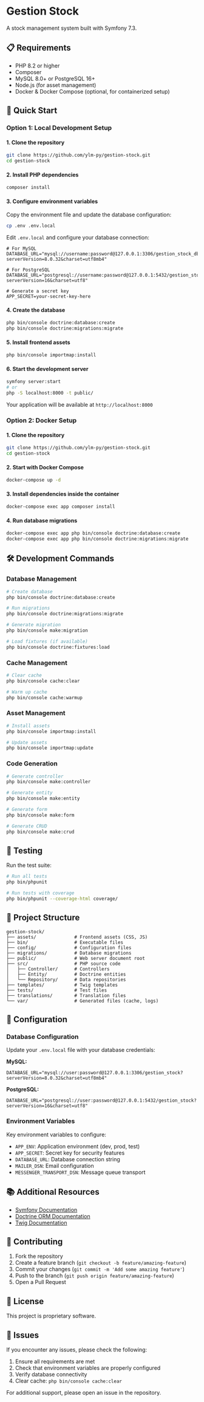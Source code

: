 # Gestion Stock

A stock management system built with Symfony 7.3.

## 📋 Requirements

- PHP 8.2 or higher
- Composer
- MySQL 8.0+ or PostgreSQL 16+ 
- Node.js (for asset management)
- Docker & Docker Compose (optional, for containerized setup)

## 🚀 Quick Start

### Option 1: Local Development Setup

#### 1. Clone the repository
```bash
git clone https://github.com/ylm-py/gestion-stock.git
cd gestion-stock
```

#### 2. Install PHP dependencies
```bash
composer install
```

#### 3. Configure environment variables
Copy the environment file and update the database configuration:
```bash
cp .env .env.local
```

Edit `.env.local` and configure your database connection:
```env
# For MySQL
DATABASE_URL="mysql://username:password@127.0.0.1:3306/gestion_stock_db?serverVersion=8.0.32&charset=utf8mb4"

# For PostgreSQL  
DATABASE_URL="postgresql://username:password@127.0.0.1:5432/gestion_stock_db?serverVersion=16&charset=utf8"

# Generate a secret key
APP_SECRET=your-secret-key-here
```

#### 4. Create the database
```bash
php bin/console doctrine:database:create
php bin/console doctrine:migrations:migrate
```

#### 5. Install frontend assets
```bash
php bin/console importmap:install
```

#### 6. Start the development server
```bash
symfony server:start
# or
php -S localhost:8000 -t public/
```

Your application will be available at `http://localhost:8000`

### Option 2: Docker Setup

#### 1. Clone the repository
```bash
git clone https://github.com/ylm-py/gestion-stock.git
cd gestion-stock
```

#### 2. Start with Docker Compose
```bash
docker-compose up -d
```

#### 3. Install dependencies inside the container
```bash
docker-compose exec app composer install
```

#### 4. Run database migrations
```bash
docker-compose exec app php bin/console doctrine:database:create
docker-compose exec app php bin/console doctrine:migrations:migrate
```

## 🛠️ Development Commands

### Database Management
```bash
# Create database
php bin/console doctrine:database:create

# Run migrations
php bin/console doctrine:migrations:migrate

# Generate migration
php bin/console make:migration

# Load fixtures (if available)
php bin/console doctrine:fixtures:load
```

### Cache Management
```bash
# Clear cache
php bin/console cache:clear

# Warm up cache
php bin/console cache:warmup
```

### Asset Management
```bash
# Install assets
php bin/console importmap:install

# Update assets
php bin/console importmap:update
```

### Code Generation
```bash
# Generate controller
php bin/console make:controller

# Generate entity
php bin/console make:entity

# Generate form
php bin/console make:form

# Generate CRUD
php bin/console make:crud
```

## 🧪 Testing

Run the test suite:
```bash
# Run all tests
php bin/phpunit

# Run tests with coverage
php bin/phpunit --coverage-html coverage/
```

## 📁 Project Structure

```
gestion-stock/
├── assets/              # Frontend assets (CSS, JS)
├── bin/                 # Executable files
├── config/              # Configuration files
├── migrations/          # Database migrations
├── public/              # Web server document root
├── src/                 # PHP source code
│   ├── Controller/      # Controllers
│   ├── Entity/          # Doctrine entities
│   └── Repository/      # Data repositories
├── templates/           # Twig templates
├── tests/               # Test files
├── translations/        # Translation files
└── var/                 # Generated files (cache, logs)
```

## 🔧 Configuration

### Database Configuration
Update your `.env.local` file with your database credentials:

**MySQL:**
```env
DATABASE_URL="mysql://user:password@127.0.0.1:3306/gestion_stock?serverVersion=8.0.32&charset=utf8mb4"
```

**PostgreSQL:**
```env
DATABASE_URL="postgresql://user:password@127.0.0.1:5432/gestion_stock?serverVersion=16&charset=utf8"
```

### Environment Variables
Key environment variables to configure:

- `APP_ENV`: Application environment (dev, prod, test)
- `APP_SECRET`: Secret key for security features
- `DATABASE_URL`: Database connection string
- `MAILER_DSN`: Email configuration
- `MESSENGER_TRANSPORT_DSN`: Message queue transport

## 📚 Additional Resources

- [Symfony Documentation](https://symfony.com/doc/current/index.html)
- [Doctrine ORM Documentation](https://www.doctrine-project.org/projects/orm.html)
- [Twig Documentation](https://twig.symfony.com/doc/)

## 🤝 Contributing

1. Fork the repository
2. Create a feature branch (`git checkout -b feature/amazing-feature`)
3. Commit your changes (`git commit -m 'Add some amazing feature'`)
4. Push to the branch (`git push origin feature/amazing-feature`)
5. Open a Pull Request

## 📝 License

This project is proprietary software.

## 🐛 Issues

If you encounter any issues, please check the following:

1. Ensure all requirements are met
2. Check that environment variables are properly configured
3. Verify database connectivity
4. Clear cache: `php bin/console cache:clear`

For additional support, please open an issue in the repository.

